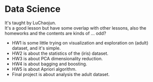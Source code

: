 # Data Science 
It's taught by LuChaojun.  
It's a good lesson but have some overlap with other lessons, also the homeworks and the contents are kinds of ... odd?

- HW1 is some little trying on visualization and exploration on (adult) dataset, and it's simple.
- HW2 is about the statistics of the (iris) dataset.
- HW3 is about PCA dimensionality reduction.
- HW4 is about bagging and boosting.
- HW5 is about Apriori algorithm.
- Final project is about analysis the adult dataset.